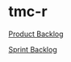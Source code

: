 # tmc-r
[Product Backlog](https://docs.google.com/spreadsheets/d/1vVnOfDg3ZQUKN5Ylew7dzqRYEPNM3FQ7C1_2gbD0jiA/)

[Sprint Backlog](https://docs.google.com/spreadsheets/d/1uS8EfZtXFUFsn7fuUvls3LqDM_Vpn82c1zXXGLNh6ws/)
